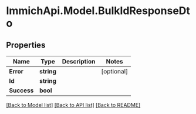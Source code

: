 # ImmichApi.Model.BulkIdResponseDto

## Properties

Name | Type | Description | Notes
------------ | ------------- | ------------- | -------------
**Error** | **string** |  | [optional] 
**Id** | **string** |  | 
**Success** | **bool** |  | 

[[Back to Model list]](../README.md#documentation-for-models) [[Back to API list]](../README.md#documentation-for-api-endpoints) [[Back to README]](../README.md)

